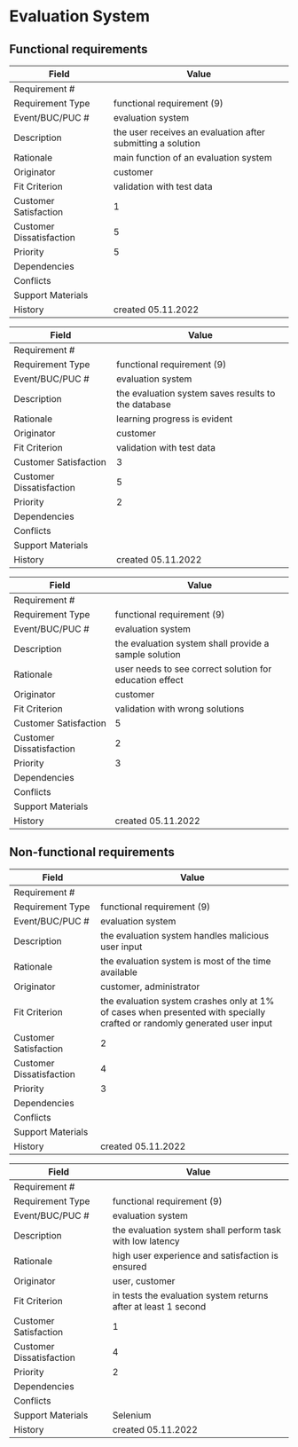 # Evaluation System

## Functional requirements

| Field | Value |
|---|---|
| Requirement # |  |
| Requirement Type | functional requirement (9) |
| Event/BUC/PUC # | evaluation system |
| Description | the user receives an evaluation after submitting a solution |
| Rationale | main function of an evaluation system |
| Originator | customer |
| Fit Criterion | validation with test data |
| Customer Satisfaction | 1 |
| Customer Dissatisfaction | 5 |
| Priority | 5 |
| Dependencies |  |
| Conflicts |  |
| Support Materials |  |
| History | created 05.11.2022 |

| Field | Value |
|---|---|
| Requirement # |  |
| Requirement Type | functional requirement (9) |
| Event/BUC/PUC # | evaluation system |
| Description | the evaluation system saves results to the database |
| Rationale | learning progress is evident |
| Originator | customer |
| Fit Criterion | validation with test data |
| Customer Satisfaction | 3 |
| Customer Dissatisfaction | 5 |
| Priority | 2 |
| Dependencies |  |
| Conflicts |  |
| Support Materials |  |
| History | created 05.11.2022 |

| Field | Value |
|---|---|
| Requirement # |  |
| Requirement Type | functional requirement (9) |
| Event/BUC/PUC # | evaluation system |
| Description | the evaluation system shall provide a sample solution |
| Rationale | user needs to see correct solution for education effect |
| Originator | customer |
| Fit Criterion | validation with wrong solutions |
| Customer Satisfaction | 5 |
| Customer Dissatisfaction | 2 |
| Priority | 3 |
| Dependencies |  |
| Conflicts |  |
| Support Materials |  |
| History | created 05.11.2022 |

## Non-functional requirements

| Field | Value |
|---|---|
| Requirement # |  |
| Requirement Type | functional requirement (9) |
| Event/BUC/PUC # | evaluation system |
| Description | the evaluation system handles malicious user input |
| Rationale | the evaluation system is most of the time available |
| Originator | customer, administrator |
| Fit Criterion | the evaluation system crashes only at 1% of cases when presented with specially crafted or randomly generated user input |
| Customer Satisfaction | 2 |
| Customer Dissatisfaction | 4 |
| Priority | 3 |
| Dependencies |  |
| Conflicts |  |
| Support Materials |  |
| History | created 05.11.2022 |

| Field | Value |
|---|---|
| Requirement # |  |
| Requirement Type | functional requirement (9) |
| Event/BUC/PUC # | evaluation system |
| Description | the evaluation system shall perform task with low latency |
| Rationale | high user experience and satisfaction is ensured |
| Originator | user, customer |
| Fit Criterion | in tests the evaluation system returns after at least 1 second |
| Customer Satisfaction | 1 |
| Customer Dissatisfaction | 4 |
| Priority | 2 |
| Dependencies |  |
| Conflicts |  |
| Support Materials | Selenium |
| History | created 05.11.2022 |